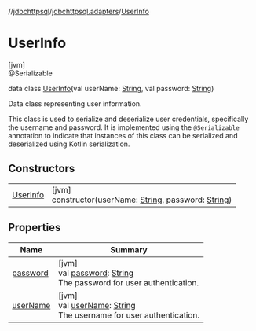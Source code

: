 //[jdbchttpsql](../../../index.md)/[jdbchttpsql.adapters](../index.md)/[UserInfo](index.md)

# UserInfo

[jvm]\
@Serializable

data class [UserInfo](index.md)(val userName: [String](https://kotlinlang.org/api/latest/jvm/stdlib/kotlin/-string/index.html), val password: [String](https://kotlinlang.org/api/latest/jvm/stdlib/kotlin/-string/index.html))

Data class representing user information.

This class is used to serialize and deserialize user credentials, specifically the username and password. It is implemented using the `@Serializable` annotation to indicate that instances of this class can be serialized and deserialized using Kotlin serialization.

## Constructors

| | |
|---|---|
| [UserInfo](-user-info.md) | [jvm]<br>constructor(userName: [String](https://kotlinlang.org/api/latest/jvm/stdlib/kotlin/-string/index.html), password: [String](https://kotlinlang.org/api/latest/jvm/stdlib/kotlin/-string/index.html)) |

## Properties

| Name | Summary |
|---|---|
| [password](password.md) | [jvm]<br>val [password](password.md): [String](https://kotlinlang.org/api/latest/jvm/stdlib/kotlin/-string/index.html)<br>The password for user authentication. |
| [userName](user-name.md) | [jvm]<br>val [userName](user-name.md): [String](https://kotlinlang.org/api/latest/jvm/stdlib/kotlin/-string/index.html)<br>The username for user authentication. |
